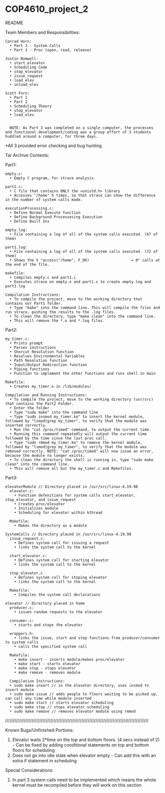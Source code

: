 # COP4610_project_2
README

Team Members and Responsibilities:
    
    Conrad Horn:
      • Part 3 - System Calls
      • Part 3 - Proc (open, read, release)
  
    Justin Bomwell:
      • start_elevator
      • Scheduling Code
      • stop_elevator
      • issue_request
      • load_elev
      • unload_elev

    Scott Forn:
      • Part 1
      • Part 2
      • Scheduling Theory
      • stop_elevator
      • load_elev
      
      
      NOTE: As Part 3 was completed on a single computer, the processes and functional development/coding was a group effort of 3 students huddled around a computer, for three days.
  
  *All 3 provided error checking and bug hunting.

  
Tar Archive Contents:

  Part1:
    
    empty.c:  
      • Empty C program, for strace analysis.
  
    part1.c:
      • C file that contains ONLY the <unistd.h> library
      • Accesses "/home" 5 times, so that strace can show the difference in the number of system calls made.
  
    executionProcessing.c:
      • Define Normal Execute function
      • Define Background Processesing Execution
      • Define Built Ins
  
    empty.log:
      • File containing a log of all of the system calls executed. (67 of them)
  
    part1.log:
      • File containing a log of all of the system calls executed. (72 of them)
      • Shows the 5 "access("/home", F_OK)                   = 0" calls at the end of the file.
    
    makefile:
      • Compiles empty.c and part1.c
      • Executes strace on empty.x and part1.x to create empty.log and part1.log
      
    Compilation Instructions:
      • To compile the project, move to the working directory that contains our Part1 folder.
      • Type "make" into the command line. This will compile the files and run strace, pushing the results to the .log files. 
      • To clean the directory, type "make clean" into the command line.
      • This will remove the *.o and *.log files.
  
  





  
  Part2:
    
    my_timer.c:
      • Prints prompt
      • Parses instructions
      • Shorcut Resolution function
      • Resolves Environmental Variables
      • Path Resolution function
      • Input/Output Redirection function
      • Piping functions
      • Function to implement the other functions and runs shell in main
  
    Makefile:
      • Creates my_timer.o in /lib/modules/

    Compilation and Running Instructions:
      • To compile the project, move to the working directory (usr/src) that contains the Part2 Folder.
      • Enter the folder
      • Type "sudo make" into the command line
      • Type "sudo insmod my_timer.ko" to insert the kernel module, followed by "lsmod|grep my_timer", to verify that the module was inserted correctly.
      • Run the "cat /proc/timed" command, to output the current time.
      • Running this command repeatedly will output the current time followed by the time since the last proc call.
      • Type "sudo rmmod my_timer.ko" to remove the kernel module, followed by "lsmod|grep my_timer", to verify that the module was removed correctly. NOTE: "cat /proc/timed" will now issue an error, because the module no longer exists.
      • To clean the directory the shell is running in, type "sudo make clean" into the command line.
      • This will remove all but the my_timer.c and Makefiles.
  
  





  
  Part3:
  
    elevatorModule // Directory placed in /usr/src/linux-4.19.98
      elevator.c:
        • Function defenitions for system calls start_elevator, stop_elevator, and issue_request
        • Creates proc/elevator 
        • Initializes module
        • Scheduling for elevator within kthread
  
      Makefile:
        • Makes the directory as a module
  
    SystemCalls // Directory placed in /usr/src/linux-4.19.98    
      issue_request.c:
        • Defines system call for issuing a request
        • links the system call to the kernel
        
      start_elevator.c:
        • Defines system call for starting elevator
        • links the system call to the kernel
        
      stop_elevator.c
        • Defines system call for stoping elevator
        • links the system call to the kernel
        
      Makefile: 
        • Compiles the system call declarations
        
    elevator // Directory placed in home
      producer.c:
        • issues random requests to the elevator
        
      consumer.c:
        • starts and stops the elevator
        
      wrappers.h:
        • links the issue, start and stop functions from producer/consumer to system calls
        • calls the specified system call
        
      Makefile:
        • make insert - inserts module/makes proc/elevator
        • make start - starts elevator
        • make stop - stops elevator
        • make remove - removes module
        
      Compilation Instructions:
      • sudo make insert // in the elevator directory, uses insmod to insert module
      • sudo make issue // adds people to floors waiting to be picked up, can call any time while module inserted
      • sudo make start // starts elevator scheduling
      • sudo make stop // stops elevator scheduling
      • sudo make remove // removes elevator module using rmmod
      
  
  ////////////////////////////////////////////////////////////////////////////////////////////
    
    
Known Bugs/Unfinished Portions: 
  1. Elevator waits 2*time on the top and bottom floors. (4 secs instead of 2)
    - Can be fixed by adding conditional statements on top and bottom floors for scheduling
  2. Does not go into idle state when elevator empty
    - Can add this with an extra if statement in scheduling 

Special Considerations: 
  1. In part 3 system calls need to be implemented which means the whole kernel must be recompiled before they will work on this section
